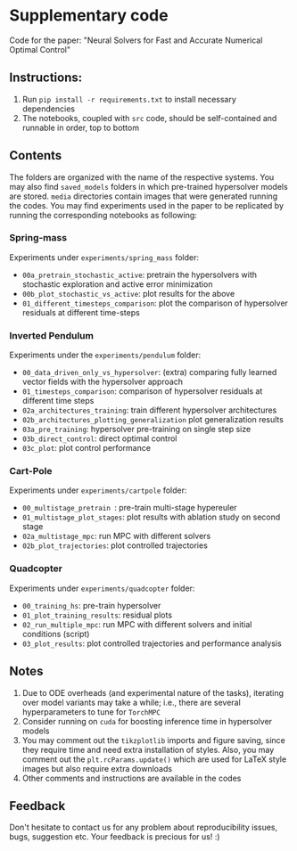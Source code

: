 # Supplementary code
Code for the paper: "Neural Solvers for Fast and Accurate Numerical Optimal Control"

## Instructions:
1. Run `pip install -r requirements.txt` to install necessary dependencies
2. The notebooks, coupled with `src` code, should be self-contained and runnable in order, top to bottom

## Contents
The folders are organized with the name of the respective systems. 
You may also find `saved_models` folders in which pre-trained hypersolver models are stored. `media` directories contain images that were generated running the codes. You may find experiments used in the paper to be replicated by running the corresponding notebooks as following:

### Spring-mass 
Experiments under `experiments/spring_mass` folder:
- `00a_pretrain_stochastic_active`: pretrain the hypersolvers with stochastic exploration and active error minimization
- `00b_plot_stochastic_vs_active`: plot results for the above
- `01_different_timesteps_comparison`: plot the comparison of hypersolver residuals at different time-steps

### Inverted Pendulum
Experiments under the `experiments/pendulum` folder:
- `00_data_driven_only_vs_hypersolver`: (extra) comparing fully learned vector fields with the hypersolver approach
- `01_timesteps_comparison`: comparison of hypersolver residuals at different time steps
- `02a_architectures_training`: train different hypersolver architectures
 - `02b_architectures_plotting_generalization` plot generalization results
- `03a_pre_training`: hypersolver pre-training on single step size
- `03b_direct_control`: direct optimal control
- `03c_plot`: plot control performance

### Cart-Pole
Experiments under `experiments/cartpole` folder:
- `00_multistage_pretrain `: pre-train multi-stage hypereuler
- `01_multistage_plot_stages`: plot results with ablation study on second stage
- `02a_multistage_mpc`: run MPC with different solvers
- `02b_plot_trajectories`: plot controlled trajectories 

### Quadcopter
Experiments under `experiments/quadcopter` folder:
- `00_training_hs`: pre-train hypersolver
- `01_plot_training_results`: residual plots
- `02_run_multiple_mpc`: run MPC with different solvers and initial conditions (script)
- `03_plot_results`: plot controlled trajectories and performance analysis


## Notes

1. Due to ODE overheads (and experimental nature of the tasks), iterating over model variants may take a while; i.e., there are several hyperparameters to tune for `TorchMPC`
2. Consider running on `cuda` for boosting inference time in hypersolver models
3. You may comment out the `tikzplotlib` imports and figure saving, since they require time and need extra installation of styles. Also, you may comment out the `plt.rcParams.update()` which are used for LaTeX style images but also require extra downloads
4. Other comments and instructions are available in the codes

## Feedback
Don't hesitate to contact us for any problem about reproducibility issues, bugs, suggestion etc. Your feedback is precious for us! :)